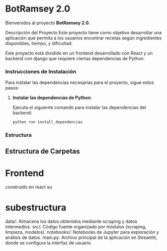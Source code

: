 # BotRamsey 2.0

Bienvenidos al proyecto **BotRamsey 2.0**.

Descripción del Proyecto
Este proyecto tiene como objetivo desarrollar una aplicación que permita a los usuarios encontrar recetas según ingredientes disponibles, tiempo, y dificultad.

Este proyecto está dividido en un frontend desarrollado con React y un backend con django que requiere ciertas dependencias de Python.

### Instrucciones de Instalación

Para instalar las dependencias necesarias para el proyecto, sigue estos pasos:

1. **Instalar las dependencias de Python**:

   Ejecuta el siguiente comando para instalar las dependencias del backend:

   ```bash
   python run install_dependencias
   ```

### Estructura

## Estructura de Carpetas
 
 # Frontend 
  construido en react su 
 
 # subestructura

data/: Almacena los datos obtenidos mediante scraping y datos intermedios.
src/: Código fuente organizado por módulos (scraping, limpieza, modelos).
notebooks/: Notebooks de Jupyter para exploración y análisis de datos.
main.py: Archivo principal de la aplicación en Streamlit, donde se configura la interfaz de usuario.
